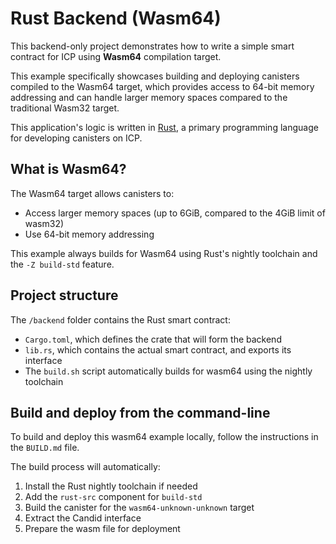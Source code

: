 # Rust Backend (Wasm64)

This backend-only project demonstrates how to write a simple smart contract for ICP using **Wasm64** compilation target.

This example specifically showcases building and deploying canisters compiled to the Wasm64 target, which provides access to 64-bit memory addressing and can handle larger memory spaces compared to the traditional Wasm32 target.

This application's logic is written in [Rust](https://internetcomputer.org/docs/building-apps/developer-tools/cdks/rust/intro-to-rust), a primary programming language for developing canisters on ICP.

## What is Wasm64?

The Wasm64 target allows canisters to:
- Access larger memory spaces (up to 6GiB, compared to the 4GiB limit of wasm32)
- Use 64-bit memory addressing

This example always builds for Wasm64 using Rust's nightly toolchain and the `-Z build-std` feature.

## Project structure

The `/backend` folder contains the Rust smart contract:

- `Cargo.toml`, which defines the crate that will form the backend
- `lib.rs`, which contains the actual smart contract, and exports its interface
- The `build.sh` script automatically builds for wasm64 using the nightly toolchain

## Build and deploy from the command-line

To build and deploy this wasm64 example locally, follow the instructions in the `BUILD.md` file.

The build process will automatically:
1. Install the Rust nightly toolchain if needed
2. Add the `rust-src` component for `build-std`
3. Build the canister for the `wasm64-unknown-unknown` target
4. Extract the Candid interface
5. Prepare the wasm file for deployment

